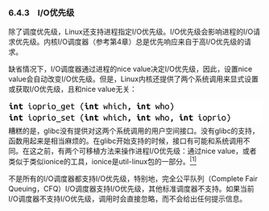 ### 6.4.3　I/O优先级

除了调度优先级，Linux还支持进程指定I/O优先级。I/O优先级会影响进程的I/O请求优先级。内核I/O调度器（参考第4章）总是优先响应来自于高I/O优先级的请求。

缺省情况下，I/O调度器通过进程的nice value决定I/O优先级，因此，设置nice value会自动改变I/O优先级。但是，Linux内核还提供了两个系统调用来显式设置或获取I/O优先级，且和nice value无关：



![270.png](../images/270.png)
糟糕的是，glibc没有提供对这两个系统调用的用户空间接口。没有glibc的支持，函数用起来是相当麻烦的。在glibc开始支持的时候，接口有可能和系统调用不同。在这之前，有两个可移植方法来操作进程I/O优先级：通过nice value，或者类似于类似ionice的工具，ionice是util-linux包的一部分。<a class="my_markdown" href="['#anchor61']"><sup class="my_markdown">[1]</sup></a>

不是所有的I/O调度器都支持I/O优先级，特别地，完全公平队列（Complete Fair Queuing，CFQ）I/O调度器支持I/O优先级，其他标准调度器不支持。如果当前I/O调度器不支持I/O优先级，调用时会直接忽略，而不会给出任何提示信息。

